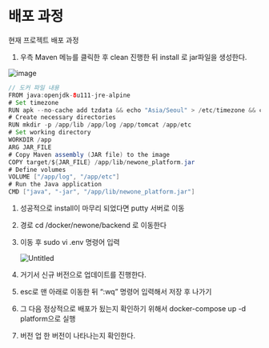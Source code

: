# 배포 과정

현재 프로젝트 배포 과정

1. 우측  Maven 메뉴를 클릭한 후 clean 진행한 뒤 install 로 jar파일을 생성한다.


![image](https://github.com/user-attachments/assets/121a458e-8d9f-45ad-84a1-9e78e442c893)

```java
// 도커 파일 내용
FROM java:openjdk-8u111-jre-alpine
# Set timezone
RUN apk --no-cache add tzdata && echo "Asia/Seoul" > /etc/timezone && cp /usr/share/zoneinfo/Asia/Seoul /etc/localtime
# Create necessary directories
RUN mkdir -p /app/lib /app/log /app/tomcat /app/etc
# Set working directory
WORKDIR /app
ARG JAR_FILE
# Copy Maven assembly (JAR file) to the image
COPY target/${JAR_FILE} /app/lib/newone_platform.jar
# Define volumes
VOLUME ["/app/log", "/app/etc"]
# Run the Java application
CMD ["java", "-jar", "/app/lib/newone_platform.jar"]
```

1. 성공적으로 install이 마무리 되었다면 putty 서버로 이동
2. 경로 cd  /docker/newone/backend 로 이동한다
3. 이동 후 sudo vi .env  명령어 입력
    
   ![Untitled](https://github.com/user-attachments/assets/5e510471-fb38-40c7-b0e3-23ca3c104b3a)

    
4. 거기서 신규 버전으로 업데이트를 진행한다.
5. esc로 맨 아래로 이동한 뒤 “:wq” 명령어 입력해서 저장 후  나가기
6. 그 다음 정상적으로 배포가 됬는지 확인하기 위해서 docker-compose up -d platform으로 실행
7. 버전 업 한 버전이 나타나는지 확인한다.
